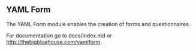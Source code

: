YAML Form
---------

The YAML Form module enables the creation of forms and questionnaires.

For documentation go to docs/index.md or <http://thebigbluehouse.com/yamlform>.
